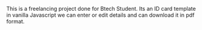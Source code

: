 This is a freelancing project done for Btech Student. Its an ID card template in vanilla Javascript we can enter or edit details and can download it in pdf format.

